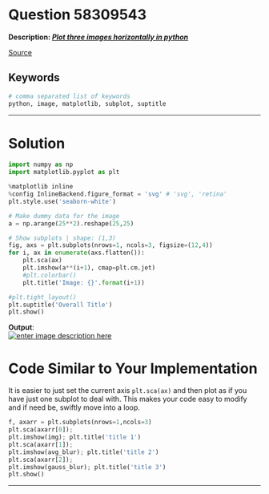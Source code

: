# Question 58309543

**Description: [_Plot three images horizontally in python_][#Q]**

[Source][#Q]

[#Q]: https://stackoverflow.com/questions/58309543/plot-three-images-horizontally-in-python

## Keywords

```bash
# comma separated list of keywords
python, image, matplotlib, subplot, suptitle
```

---

# Solution

```python
import numpy as np
import matplotlib.pyplot as plt

%matplotlib inline
%config InlineBackend.figure_format = 'svg' # 'svg', 'retina'
plt.style.use('seaborn-white')

# Make dummy data for the image
a = np.arange(25**2).reshape(25,25)

# Show subplots | shape: (1,3) 
fig, axs = plt.subplots(nrows=1, ncols=3, figsize=(12,4))
for i, ax in enumerate(axs.flatten()):
    plt.sca(ax)
    plt.imshow(a**(i+1), cmap=plt.cm.jet)
    #plt.colorbar()
    plt.title('Image: {}'.format(i+1))

#plt.tight_layout()
plt.suptitle('Overall Title')
plt.show()
```
**Output**:  
[![enter image description here][1]][1]

# Code Similar to Your Implementation

It is easier to just set the current axis `plt.sca(ax)` and then plot as if you have just one subplot to deal with. This makes your code easy to modify and if need be, swiftly move into a loop.

```python
f, axarr = plt.subplots(nrows=1,ncols=3)
plt.sca(axarr[0]); 
plt.imshow(img); plt.title('title 1')
plt.sca(axarr[1]); 
plt.imshow(avg_blur); plt.title('title 2')
plt.sca(axarr[2]); 
plt.imshow(gauss_blur); plt.title('title 3')
plt.show()
```


  [1]: https://i.stack.imgur.com/6Tl61.png
  
---
